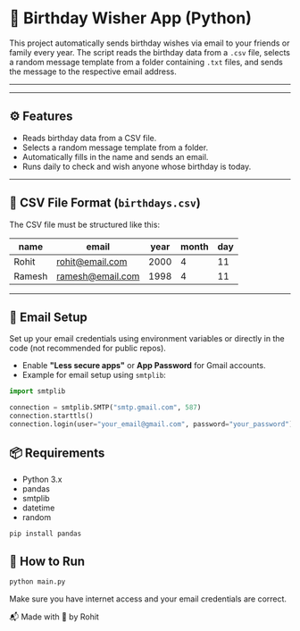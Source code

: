 # 🎂 Birthday Wisher App (Python)

This project automatically sends birthday wishes via email to your friends or family every year. The script reads the birthday data from a `.csv` file, selects a random message template from a folder containing `.txt` files, and sends the message to the respective email address.

---
---

## ⚙️ Features

- Reads birthday data from a CSV file.
- Selects a random message template from a folder.
- Automatically fills in the name and sends an email.
- Runs daily to check and wish anyone whose birthday is today.

---

## 📝 CSV File Format (`birthdays.csv`)

The CSV file must be structured like this:

| name    | email               | year | month | day |
|---------|---------------------|------|-------|-----|
| Rohit   | rohit@email.com     | 2000 | 4     | 11  |
| Ramesh  | ramesh@email.com    | 1998 | 4     | 11  |

---

## 📨 Email Setup

Set up your email credentials using environment variables or directly in the code (not recommended for public repos).

- Enable **"Less secure apps"** or **App Password** for Gmail accounts.
- Example for email setup using `smtplib`:

```python
import smtplib

connection = smtplib.SMTP("smtp.gmail.com", 587)
connection.starttls()
connection.login(user="your_email@gmail.com", password="your_password")
```

## 📦 Requirements  
- Python 3.x  
- pandas  
- smtplib
- datetime  
- random   

```bash
pip install pandas
``` 
## 🚀 How to Run
```bash
python main.py
```
Make sure you have internet access and your email credentials are correct.  



📬 Made with 💙 by Rohit


